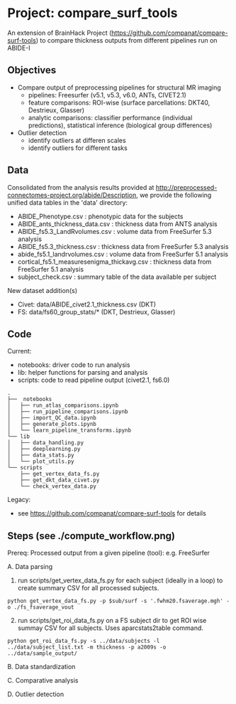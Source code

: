 # Project: compare_surf_tools
An extension of BrainHack Project (https://github.com/companat/compare-surf-tools) to compare thickness outputs from different pipelines run on ABIDE-I

## Objectives
- Compare output of preprocessing pipelines for structural MR imaging 
  - pipelines: Freesurfer (v5.1, v5.3, v6.0, ANTs, CIVET2.1)  
  - feature comparisons: ROI-wise (surface parcellations: DKT40, Destrieux, Glasser)
  - analytic comparisons: classifier performance (individual predictions), statistical inference (biological group differences)  
- Outlier detection 
  - identify outliers at differen scales 
  - identify outliers for different tasks 
    

## Data
Consolidated from the analysis results provided at http://preprocessed-connectomes-project.org/abide/Description, we provide the following unified data tables in the 'data' directory:
* ABIDE_Phenotype.csv             : phenotypic data for the subjects
* ABIDE_ants_thickness_data.csv   : thickness data from ANTS analysis
* ABIDE_fs5.3_LandRvolumes.csv    : volume data from FreeSurfer 5.3 analysis
* ABIDE_fs5.3_thickness.csv       : thickness data from FreeSurfer 5.3 analysis
* abide_fs5.1_landrvolumes.csv    : volume data from FreeSurfer 5.1 analysis
* cortical_fs5.1_measuresenigma_thickavg.csv : thickness data from FreeSurfer 5.1 analysis
* subject_check.csv               : summary table of the data available per subject

New dataset addition(s)
* Civet: data/ABIDE_civet2.1_thickness.csv (DKT) 
* FS: data/fs60_group_stats/* (DKT, Destrieux, Glasser) 


## Code
Current:     
* notebooks: driver code to run analysis 
* lib: helper functions for parsing and analysis
* scripts: code to read pipeline output (civet2.1, fs6.0) 
```
.
├──  notebooks           
│   ├── run_atlas_comparisons.ipynb
│   ├── run_pipeline_comparisons.ipynb
│   ├── import_QC_data.ipynb
│   ├── generate_plots.ipynb
│   └── learn_pipeline_transforms.ipynb
└── lib
│   ├── data_handling.py
│   ├── deeplearning.py
│   ├── data_stats.py
│   └── plot_utils.py
└── scripts
    ├── get_vertex_data_fs.py
    ├── get_dkt_data_civet.py
    └── check_vertex_data.py
```
Legacy: 
- see https://github.com/companat/compare-surf-tools for details

## Steps (see ./compute_workflow.png) 
Prereq: Processed output from a given pipeline (tool): e.g. FreeSurfer

A. Data parsing

1. run scripts/get_vertex_data_fs.py for each subject (ideally in a loop) to create summary CSV for all processed subjects. 
```
python get_vertex_data_fs.py -p $sub/surf -s '.fwhm20.fsaverage.mgh' -o ./fs_fsaverage_vout
```

2. run scripts/get_roi_data_fs.py on a FS subject dir to get ROI wise summay CSV for all subjects. Uses aparcstats2table command. 
```
python get_roi_data_fs.py -s ../data/subjects -l ../data/subject_list.txt -m thickness -p a2009s -o ../data/sample_output/
```
B. Data standardization 

C. Comparative analysis

D. Outlier detection
